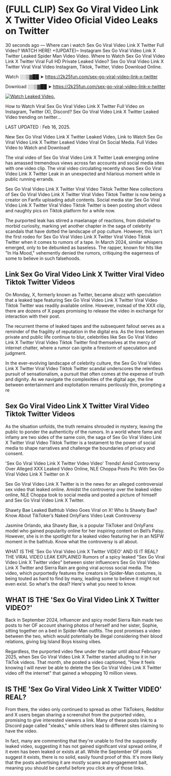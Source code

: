 # (FULL CLIP) Sex Go Viral Video Link X Twitter Video Oficial Video Leaks on Twitter

30 seconds ago — Where can i watch Sex Go Viral Video Link X Twitter Full Video? WATCH HERE! +(UPDATE)~ Instagram Sex Go Viral Video Link X Twitter Leaked Spider Man Video Video. Where to Watch Sex Go Viral Video Link X Twitter Viral Full HD Private Leaked Video? Sex Go Viral Video Link X Twitter Viral Viral Video Instagram, Tiktok, Twitter, Video Download Online.

Watch ░░▒▓██ ➤ https://2k25fun.com/sex-go-viral-video-link-x-twitter

Download ░░▒▓██ ➤ https://2k25fun.com/sex-go-viral-video-link-x-twitter

[![Watch Leaked Video.](https://miro.medium.com/v2/resize:fit:828/format:webp/1*cilzJN44JGOrTw9NJCrNHA.gif "Watch Leaked Video")](https://2k25fun.com/sex-go-viral-video-link-x-twitter)

How to Watch Viral Sex Go Viral Video Link X Twitter Full Video on Instagram, Twitter (X), Discord? Sex Go Viral Video Link X Twitter Leaked Video trending on twitter...

LAST UPDATED : Feb 16, 2025.

New Sex Go Viral Video Link X Twitter Leaked Video, Link to Watch Sex Go Viral Video Link X Twitter Leaked Video Viral On Social Media. Full Video Video to Watch and Download!

The viral video of Sex Go Viral Video Link X Twitter Leak emerging online has amassed tremendous views across fan accounts and social media sites with one video clip. The viral video circulating recently shows Sex Go Viral Video Link X Twitter Leak in an unexpected and hilarious moment while in public running errands.

Sex Go Viral Video Link X Twitter Viral Video Tiktok Twitter New collections of Sex Go Viral Video Link X Twitter Viral Video Tiktok Twitter is now being a creator on Fanfix uploading adult contents. Social media star Sex Go Viral Video Link X Twitter Viral Video Tiktok Twitter is been posting short videos and naughty pics on Tiktok platform for a while now.

The purported leak has stirred a maelanage of reactions, from disbelief to morbid curiosity, marking yet another chapter in the saga of celebrity scandals that have dotted the landscape of pop culture. However, this isn't the first rodeo for Sex Go Viral Video Link X Twitter Viral Video Tiktok Twitter when it comes to rumors of a tape. In March 2024, similar whispers emerged, only to be debunked as baseless. The rapper, known for hits like "In Ha Mood," vehemently denied the rumors, critiquing the eagerness of some to believe in such falsehoods.

## Link Sex Go Viral Video Link X Twitter Viral Video Tiktok Twitter Videos

On Monday, X, formerly known as Twitter, became abuzz with speculation that a leaked tape featuring Sex Go Viral Video Link X Twitter Viral Video Tiktok Twitter was readily available online. However, instead of the XXX clip, there are dozens of X pages promising to release the video in exchange for interaction with their post.

The recurrent theme of leaked tapes and the subsequent fallout serves as a reminder of the fragility of reputation in the digital era. As the lines between private and public life continue to blur, celebrities like Sex Go Viral Video Link X Twitter Viral Video Tiktok Twitter find themselves at the mercy of internet chatter, where a rumor can ignite a firestorm of speculation and judgment.

In the ever-evolving landscape of celebrity culture, the Sex Go Viral Video Link X Twitter Viral Video Tiktok Twitter scandal underscores the relentless pursuit of sensationalism, a pursuit that often comes at the expense of truth and dignity. As we navigate the complexities of the digital age, the line between entertainment and exploitation remains perilously thin, prompting a re

##  Sex Go Viral Video Link X Twitter Viral Video Tiktok Twitter Videos

As the situation unfolds, the truth remains shrouded in mystery, leaving the public to ponder the authenticity of the rumors. In a world where fame and infamy are two sides of the same coin, the saga of Sex Go Viral Video Link X Twitter Viral Video Tiktok Twitter is a testament to the power of social media to shape narratives and challenge the boundaries of privacy and consent.

'Sex Go Viral Video Link X Twitter Video Video' Trends! Amid Controversy Over Alleged XXX Leaked Video Online, NLE Choppa Posts Pic With Sex Go Viral Video Link X Twitter on X

Sex Go Viral Video Link X Twitter is in the news for an alleged controversial sex video that leaked online. Amidst the controversy over the leaked video online, NLE Choppa took to social media and posted a picture of himself and Sex Go Viral Video Link X Twitter.

Shawty Bae Leaked Bathtub Video Goes Viral on X! Who Is Shawty Bae? Know About TikToker’s Naked OnlyFans Video Leak Controversy

Jasmine Orlando, aka Shawty Bae, is a popular TikToker and OnlyFans model who gained popularity online for her inspiring content on Bell’s Palsy. However, she is in the spotlight for a leaked video featuring her in an NSFW moment in the bathtub. Know what the controversy is all about.

WHAT IS THE 'Sex Go Viral Video Link X Twitter VIDEO' AND IS IT REAL? THE VIRAL VIDEO LEAK EXPLAINED Rumors of a spicy leaked "Sex Go Viral Video Link X Twitter video" between sister influencers Sex Go Viral Video Link X Twitter and Sierra Rain are going viral across social media. The video, which purportedly features the creators in Spider-Man costumes, is being touted as hard to find by many, leading some to believe it might not even exist. So what's the deal? Here's what you need to know.

## WHAT IS THE 'Sex Go Viral Video Link X Twitter VIDEO?'

Back in September 2024, influencer and spicy model Sierra Rain made two posts to her OF account sharing photos of herself and her sister, Sophie, sitting together on a bed in Spider-Man outfits. The post promises a video between the two, which would potentially be illegal considering their blood relations, giving big Island Boys kissing vibes.

Regardless, the purported video flew under the radar until about February 2025, when Sex Go Viral Video Link X Twitter started alluding to it in her TikTok videos. That month, she posted a video captioned, "How it feels knowing I will never be able to delete the Sex Go Viral Video Link X Twitter video off the internet" that gained a whopping 10 million views.

## IS THE 'Sex Go Viral Video Link X Twitter VIDEO' REAL?

From there, the video only continued to spread as other TikTokers, Redditor and X users began sharing a screenshot from the purported video, promising to give interested viewers a link. Many of these posts link to a Discord page called "xleaks," while others lead to different sites claiming to have the video.

In fact, many are commenting that they're unable to find the supposedly leaked video, suggesting it has not gained significant viral spread online, if it even has been leaked or exists at all. While the September OF posts suggest it exists, there is no solid, easily found proof of this. It's more likely that the posts advertising it are mostly scams and engagement bait, meaning you should be careful before you click any of those links.